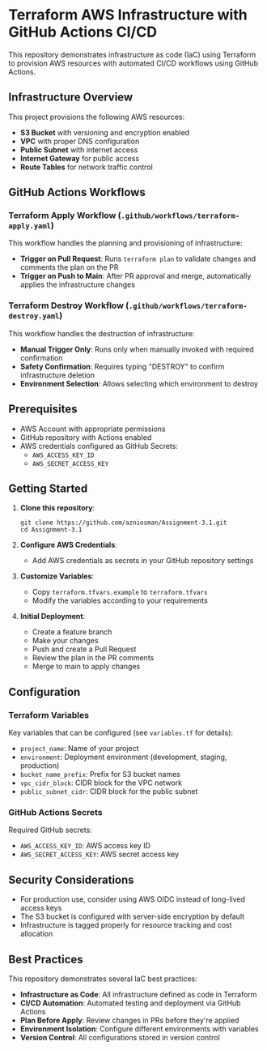# Terraform AWS Infrastructure with GitHub Actions CI/CD

This repository demonstrates infrastructure as code (IaC) using Terraform to provision AWS resources with automated CI/CD workflows using GitHub Actions.

## Infrastructure Overview

This project provisions the following AWS resources:

- **S3 Bucket** with versioning and encryption enabled
- **VPC** with proper DNS configuration
- **Public Subnet** with internet access
- **Internet Gateway** for public access
- **Route Tables** for network traffic control

## GitHub Actions Workflows

### Terraform Apply Workflow (`.github/workflows/terraform-apply.yaml`)

This workflow handles the planning and provisioning of infrastructure:

- **Trigger on Pull Request**: Runs `terraform plan` to validate changes and comments the plan on the PR
- **Trigger on Push to Main**: After PR approval and merge, automatically applies the infrastructure changes

### Terraform Destroy Workflow (`.github/workflows/terraform-destroy.yaml`)

This workflow handles the destruction of infrastructure:

- **Manual Trigger Only**: Runs only when manually invoked with required confirmation
- **Safety Confirmation**: Requires typing "DESTROY" to confirm infrastructure deletion
- **Environment Selection**: Allows selecting which environment to destroy

## Prerequisites

- AWS Account with appropriate permissions
- GitHub repository with Actions enabled
- AWS credentials configured as GitHub Secrets:
  - `AWS_ACCESS_KEY_ID`
  - `AWS_SECRET_ACCESS_KEY`

## Getting Started

1. **Clone this repository**:

   ```
   git clone https://github.com/azniosman/Assignment-3.1.git
   cd Assignment-3.1
   ```

2. **Configure AWS Credentials**:

   - Add AWS credentials as secrets in your GitHub repository settings

3. **Customize Variables**:

   - Copy `terraform.tfvars.example` to `terraform.tfvars`
   - Modify the variables according to your requirements

4. **Initial Deployment**:
   - Create a feature branch
   - Make your changes
   - Push and create a Pull Request
   - Review the plan in the PR comments
   - Merge to main to apply changes

## Configuration

### Terraform Variables

Key variables that can be configured (see `variables.tf` for details):

- `project_name`: Name of your project
- `environment`: Deployment environment (development, staging, production)
- `bucket_name_prefix`: Prefix for S3 bucket names
- `vpc_cidr_block`: CIDR block for the VPC network
- `public_subnet_cidr`: CIDR block for the public subnet

### GitHub Actions Secrets

Required GitHub secrets:

- `AWS_ACCESS_KEY_ID`: AWS access key ID
- `AWS_SECRET_ACCESS_KEY`: AWS secret access key

## Security Considerations

- For production use, consider using AWS OIDC instead of long-lived access keys
- The S3 bucket is configured with server-side encryption by default
- Infrastructure is tagged properly for resource tracking and cost allocation

## Best Practices

This repository demonstrates several IaC best practices:

- **Infrastructure as Code**: All infrastructure defined as code in Terraform
- **CI/CD Automation**: Automated testing and deployment via GitHub Actions
- **Plan Before Apply**: Review changes in PRs before they're applied
- **Environment Isolation**: Configure different environments with variables
- **Version Control**: All configurations stored in version control
